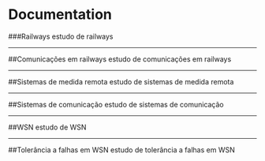 # Documentation

###Railways
estudo de railways
***

##Comunicações em railways
estudo de comunicações em railways
***

##Sistemas de medida remota
estudo de sistemas de medida remota
***

##Sistemas de comunicação
estudo de sistemas de comunicação
***

##WSN
estudo de WSN
***

##Tolerância a falhas em WSN
estudo de tolerância a falhas em WSN
